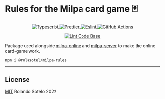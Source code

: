 # Rules for the Milpa card game 🃏

<p align="center">
  <a href="https://www.typescriptlang.org/">
    <img align="center" alt="Typescript" src="https://img.shields.io/badge/TypeScript-007ACC?style=for-the-badge&logo=typescript&logoColor=white" />
  </a>
  <a href="https://prettier.io/">
    <img align="center" alt="Prettier" src="https://img.shields.io/badge/prettier-1A2C34?style=for-the-badge&logo=prettier&logoColor=F7BA3E" />
  </a>
  <a href="https://eslint.org/">
    <img align="center" alt="Eslint" src="https://img.shields.io/badge/eslint-3A33D1?style=for-the-badge&logo=eslint&logoColor=white" />
  </a>
  <a href="https://github.com/features/actions">
    <img align="center" alt="GitHub Actions" src="https://img.shields.io/badge/GitHub_Actions-2088FF?style=for-the-badge&logo=github-actions&logoColor=white" />
  </a>
</p>
<p align="center">
  <a href="https://github.com/rolasotelo/milpa-rules/actions/workflows/lint-codebase.yml">
    <img align="center" alt="Lint Code Base" src="https://github.com/rolasotelo/milpa-rules/actions/workflows/lint-codebase.yml/badge.svg?branch=main" />
  </a>
</p>

Package used alongside [milpa-online](https://github.com/rolasotelo/milpa-online)
and [milpa-server](https://github.com/rolasotelo/la-milpa-server) to make the online card-game work.

```shell
npm i @rolasotel/milpa-rules
```

---

## License

[MIT](LICENSE) Rolando Sotelo 2022
